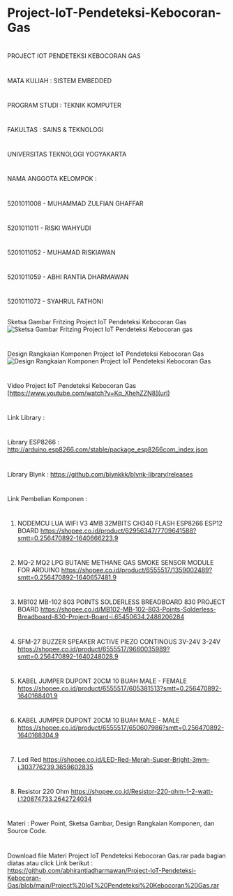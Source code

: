 # Project-IoT-Pendeteksi-Kebocoran-Gas
#
PROJECT IOT PENDETEKSI KEBOCORAN GAS
#
MATA KULIAH	  : SISTEM EMBEDDED    
#
PROGRAM STUDI	: TEKNIK KOMPUTER
#
FAKULTAS 	    : SAINS & TEKNOLOGI
#
UNIVERSITAS TEKNOLOGI YOGYAKARTA
#
#
NAMA ANGGOTA KELOMPOK :
#
5201011008 - MUHAMMAD ZULFIAN GHAFFAR
#
5201011011 - RISKI WAHYUDI
#
5201011052 - MUHAMAD RISKIAWAN
#
5201011059 - ABHI RANTIA DHARMAWAN
#
5201011072 - SYAHRUL FATHONI
##
Sketsa Gambar Fritzing Project IoT Pendeteksi Kebocoran Gas
![Sketsa Gambar Fritzing Project IoT Pendeteksi Kebocoran gas](https://user-images.githubusercontent.com/95741394/148487473-8021986b-7176-4db0-a1a0-c98e23f74871.png)
#
Design Rangkaian Komponen Project IoT Pendeteksi Kebocoran Gas
![Design Rangkaian Komponen Project IoT Pendeteksi Kebocoran Gas](https://user-images.githubusercontent.com/95741394/148487467-fc41add4-bd83-4418-8d3c-b960c579c5c3.jpeg)
#
Video Project IoT Pendeteksi Kebocoran Gas
[https://www.youtube.com/watch?v=Kq_XhehZZN8](url)
#
#
Link Library :
#
Library ESP8266 : http://arduino.esp8266.com/stable/package_esp8266com_index.json
#
Library Blynk 	: https://github.com/blynkkk/blynk-library/releases
#
#
Link Pembelian Komponen :
#
1. NODEMCU LUA WIFI V3 4MB 32MBITS CH340 FLASH ESP8266 ESP12 BOARD 
   https://shopee.co.id/product/62956347/7709641588?smtt=0.256470892-1640666223.9
#
2. MQ-2 MQ2 LPG BUTANE METHANE GAS SMOKE SENSOR MODULE FOR ARDUINO
   https://shopee.co.id/product/6555517/1359002489?smtt=0.256470892-1640657481.9
#
3. MB102 MB-102 803 POINTS SOLDERLESS BREADBOARD 830 PROJECT BOARD
   https://shopee.co.id/MB102-MB-102-803-Points-Solderless-Breadboard-830-Project-Board-i.65450634.2488206284
#
4. SFM-27 BUZZER SPEAKER ACTIVE PIEZO CONTINOUS 3V-24V 3-24V
   https://shopee.co.id/product/6555517/9660035989?smtt=0.256470892-1640248028.9
#
5. KABEL JUMPER DUPONT 20CM 10 BUAH MALE - FEMALE
   https://shopee.co.id/product/6555517/605381513?smtt=0.256470892-1640168401.9
#
6. KABEL JUMPER DUPONT 20CM 10 BUAH MALE - MALE
   https://shopee.co.id/product/6555517/650607986?smtt=0.256470892-1640168304.9
#
7. Led Red 
   https://shopee.co.id/LED-Red-Merah-Super-Bright-3mm-i.303776239.3659602835
#
8. Resistor 220 Ohm 
   https://shopee.co.id/Resistor-220-ohm-1-2-watt-i.120874733.2642724034
#
#
Materi : Power Point, Sketsa Gambar, Design Rangkaian Komponen, dan Source Code.
#
Download file Materi Project IoT Pendeteksi Kebocoran Gas.rar pada bagian diatas atau click Link berikut : https://github.com/abhirantiadharmawan/Project-IoT-Pendeteksi-Kebocoran-Gas/blob/main/Project%20IoT%20Pendeteksi%20Kebocoran%20Gas.rar
